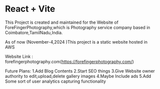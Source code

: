 # React + Vite

This Project is created and maintained for the Website of ForeFingerPhotography,which is Photography service company based in Coimbatore,TamilNadu,India.

As of now (November-4,2024 )This project is a static website hosted in AWS

Website Link : forefingerphotography.com(https://forefingerphotography.com/)

Future Plans:
1.Add Blog Contents
2.Start SEO things
3.Give Website owner authority to edit,upload,delete gallery images
4.Maybe Include ads
5.Add Some sort of user analytics capturing functionality


